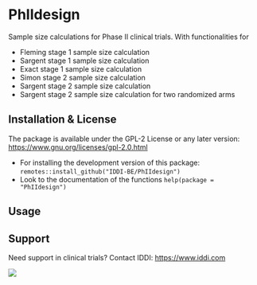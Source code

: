 # PhIIdesign 

Sample size calculations for Phase II clinical trials. With functionalities for

- Fleming stage 1 sample size calculation
- Sargent stage 1 sample size calculation
- Exact stage 1 sample size calculation
- Simon stage 2 sample size calculation
- Sargent stage 2 sample size calculation
- Sargent stage 2 sample size calculation for two randomized arms

## Installation & License

The package is available under the GPL-2 License or any later version: https://www.gnu.org/licenses/gpl-2.0.html

- For installing the development version of this package: `remotes::install_github("IDDI-BE/PhIIdesign")`
- Look to the documentation of the functions `help(package = "PhIIdesign")`


## Usage


## Support

Need support in clinical trials?
Contact IDDI: https://www.iddi.com

![](https://avatars3.githubusercontent.com/u/66465772?s=200&v=4)